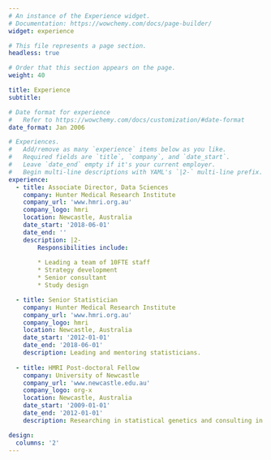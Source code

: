 ```yaml
---
# An instance of the Experience widget.
# Documentation: https://wowchemy.com/docs/page-builder/
widget: experience

# This file represents a page section.
headless: true

# Order that this section appears on the page.
weight: 40

title: Experience
subtitle:

# Date format for experience
#   Refer to https://wowchemy.com/docs/customization/#date-format
date_format: Jan 2006

# Experiences.
#   Add/remove as many `experience` items below as you like.
#   Required fields are `title`, `company`, and `date_start`.
#   Leave `date_end` empty if it's your current employer.
#   Begin multi-line descriptions with YAML's `|2-` multi-line prefix.
experience:
  - title: Associate Director, Data Sciences
    company: Hunter Medical Research Institute
    company_url: 'www.hmri.org.au'
    company_logo: hmri
    location: Newcastle, Australia
    date_start: '2018-06-01'
    date_end: ''
    description: |2-
        Responsibilities include:
        
        * Leading a team of 10FTE staff
        * Strategy development
        * Senior consultant
        * Study design

  - title: Senior Statistician
    company: Hunter Medical Research Institute
    company_url: 'www.hmri.org.au'
    company_logo: hmri
    location: Newcastle, Australia
    date_start: '2012-01-01'
    date_end: '2018-06-01'
    description: Leading and mentoring statisticians.
    
  - title: HMRI Post-doctoral Fellow
    company: University of Newcastle
    company_url: 'www.newcastle.edu.au'
    company_logo: org-x
    location: Newcastle, Australia
    date_start: '2009-01-01'
    date_end: '2012-01-01'
    description: Researching in statistical genetics and consulting in statistics

design:
  columns: '2'
---
```

